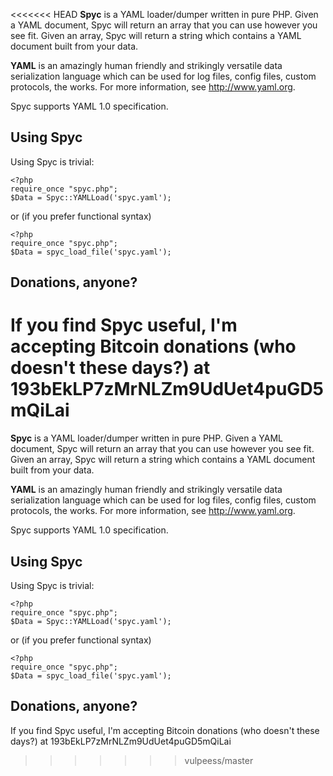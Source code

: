 <<<<<<< HEAD
**Spyc** is a YAML loader/dumper written in pure PHP. Given a YAML document, Spyc will return an array that
you can use however you see fit. Given an array, Spyc will return a string which contains a YAML document 
built from your data.

**YAML** is an amazingly human friendly and strikingly versatile data serialization language which can be used 
for log files, config files, custom protocols, the works. For more information, see http://www.yaml.org.

Spyc supports YAML 1.0 specification.

## Using Spyc

Using Spyc is trivial:

```
<?php
require_once "spyc.php";
$Data = Spyc::YAMLLoad('spyc.yaml');
```

or (if you prefer functional syntax)

```
<?php
require_once "spyc.php";
$Data = spyc_load_file('spyc.yaml');
```

## Donations, anyone?

If you find Spyc useful, I'm accepting Bitcoin donations (who doesn't these days?) at 193bEkLP7zMrNLZm9UdUet4puGD5mQiLai
=======
**Spyc** is a YAML loader/dumper written in pure PHP. Given a YAML document, Spyc will return an array that
you can use however you see fit. Given an array, Spyc will return a string which contains a YAML document 
built from your data.

**YAML** is an amazingly human friendly and strikingly versatile data serialization language which can be used 
for log files, config files, custom protocols, the works. For more information, see http://www.yaml.org.

Spyc supports YAML 1.0 specification.

## Using Spyc

Using Spyc is trivial:

```
<?php
require_once "spyc.php";
$Data = Spyc::YAMLLoad('spyc.yaml');
```

or (if you prefer functional syntax)

```
<?php
require_once "spyc.php";
$Data = spyc_load_file('spyc.yaml');
```

## Donations, anyone?

If you find Spyc useful, I'm accepting Bitcoin donations (who doesn't these days?) at 193bEkLP7zMrNLZm9UdUet4puGD5mQiLai
>>>>>>> vulpeess/master
